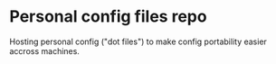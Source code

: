 # Personal config files repo

Hosting personal config ("dot files") to make config portability easier accross machines.
